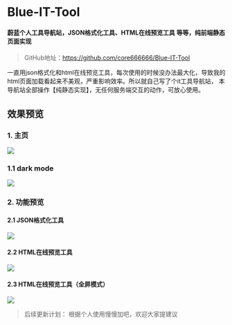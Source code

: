 # Blue-IT-Tool
#### 蔚蓝个人工具导航站，JSON格式化工具、HTML在线预览工具 等等，纯前端静态页面实现

<!-- >访问地址：https://blue-it.github.io/ -->

>GitHub地址：https://github.com/core666666/Blue-IT-Tool

一直用json格式化和html在线预览工具，每次使用的时候没办法最大化，导致我的html页面加载看起来不美观，严重影响效率。所以就自己写了个it工具导航站，
本导航站全部操作【纯静态实现】，无任何服务端交互的动作，可放心使用。

## 效果预览

### 1. 主页
[![](https://image.baidu.com/search/down?url=http://tvax4.sinaimg.cn/large/0061Cjilly1hw7szl2grwj318g0nmjuv.jpg)](https://image.baidu.com/search/down?url=http://tvax4.sinaimg.cn/large/0061Cjilly1hw7szl2grwj318g0nmjuv.jpg)

### 1.1 dark mode
[![](https://image.baidu.com/search/down?url=http://tvax3.sinaimg.cn/large/0061Cjilly1hw7t0caycfj318g0nkn06.jpg)](https://image.baidu.com/search/down?url=http://tvax3.sinaimg.cn/large/0061Cjilly1hw7t0caycfj318g0nkn06.jpg)

### 2. 功能预览
#### 2.1 JSON格式化工具
[![](https://image.baidu.com/search/down?url=http://tvax2.sinaimg.cn/large/0061Cjilly1hw7t3j8a4gj318g0nijz0.jpg)](https://image.baidu.com/search/down?url=http://tvax2.sinaimg.cn/large/0061Cjilly1hw7t3j8a4gj318g0nijz0.jpg)

#### 2.2 HTML在线预览工具
[![](https://image.baidu.com/search/down?url=http://tvax2.sinaimg.cn/large/0061Cjilly1hw7t1foptoj318f0njth4.jpg)](https://image.baidu.com/search/down?url=http://tvax2.sinaimg.cn/large/0061Cjilly1hw7t1foptoj318f0njth4.jpg)

#### 2.3 HTML在线预览工具（全屏模式）
[![](https://image.baidu.com/search/down?url=http://tvax2.sinaimg.cn/large/0061Cjilly1hw7t2dc2pyj318g0nj7ca.jpg)](https://image.baidu.com/search/down?url=http://tvax2.sinaimg.cn/large/0061Cjilly1hw7t2dc2pyj318g0nj7ca.jpg)

>后续更新计划：
>根据个人使用慢慢加吧，欢迎大家提建议